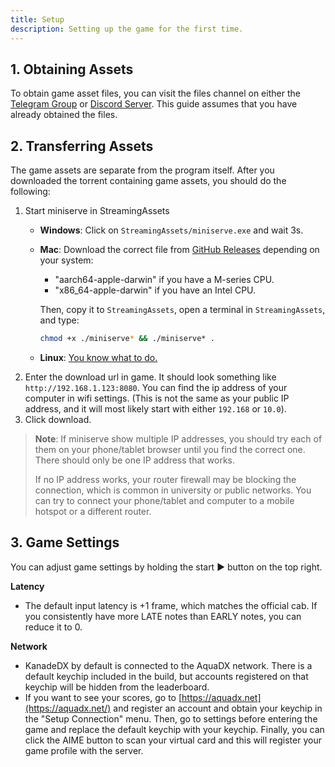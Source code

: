 ```yaml
---
title: Setup
description: Setting up the game for the first time.
---
```


## 1. Obtaining Assets

To obtain game asset files, you can visit the files channel on either the [Telegram Group](https://kdx.nightcord.com.de/general/community) or [Discord Server](https://kdx.nightcord.com.de/general/community). This guide assumes that you have already obtained the files.

## 2. Transferring Assets

The game assets are separate from the program itself. After you downloaded the torrent containing game assets, you should do the following:

1. Start miniserve in StreamingAssets
    - **Windows**: Click on `StreamingAssets/miniserve.exe` and wait 3s.
    - **Mac**: Download the correct file from [GitHub Releases](https://github.com/svenstaro/miniserve/releases/tag/v0.29.0) depending on your system:
        - "aarch64-apple-darwin" if you have a M-series CPU.
        - "x86_64-apple-darwin" if you have an Intel CPU.

        Then, copy it to `StreamingAssets`, open a terminal in `StreamingAssets`, and type:

        ```bash
        chmod +x ./miniserve* && ./miniserve* .
        ```

    - **Linux**: [You know what to do.](https://www.youtube.com/watch?v=FOrineGipnw)
2. Enter the download url in game. It should look something like `http://192.168.1.123:8080`. You can find the ip address of your computer in wifi settings. (This is not the same as your public IP address, and it will most likely start with either `192.168` or `10.0`).
3. Click download.

> **Note**: If miniserve show multiple IP addresses, you should try each of them on your phone/tablet browser until you find the correct one. There should only be one IP address that works.
>
> If no IP address works, your router firewall may be blocking the connection, which is common in university or public networks. You can try to connect your phone/tablet and computer to a mobile hotspot or a different router.

## 3. Game Settings

You can adjust game settings by holding the start ▶️ button on the top right. 

**Latency**

- The default input latency is +1 frame, which matches the official cab. If you consistently have more LATE notes than EARLY notes, you can reduce it to 0.

**Network**

- KanadeDX by default is connected to the AquaDX network. There is a default keychip included in the build, but accounts registered on that keychip will be hidden from the leaderboard.
- If you want to see your scores, go to [https://aquadx.net](https://aquadx.net/) and register an account and obtain your keychip in the "Setup Connection" menu. Then, go to settings before entering the game and replace the default keychip with your keychip. Finally, you can click the AIME button to scan your virtual card and this will register your game profile with the server.